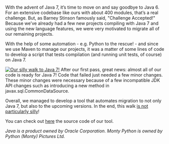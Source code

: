 <!--
.. title: Breaking Up is Hard to do... or is it?: From Java 6 to 7
.. slug: breaking-up-is-hard-to-do-not-migrating-from-java-6-to-7
.. date: 2013-04-11 12:14:53
.. tags: development,java,maven,python
.. author: Rodrigo Reis
.. image: breaking-up_teaser.png
-->

With the advent of Java 7, it’s time to move on and say goodbye to
Java 6. For an extensive codebase like ours with about 400 modules, that’s a
real challenge. But, as Barney Stinson famously said, "Challenge Accepted!"
Because we’ve already had a few new projects compiling with Java 7 and using
the new language features, we were very motivated to migrate all of our
remaining projects.

<!-- TEASER_END -->

With the help of some automation - e.g. Python to the rescue! - and since we
use Maven to manage our projects, it was a matter of some lines of code to
develop a script that tests compilation (and running unit tests, of course) on
Java 7.

[![Our silly walk to Java 7!](/files/2013/03/Java-6-to-7.jpg)](/files/2013/03/Java-6-to-7.jpg)
After our first pass, great news: almost all of our
code is ready for Java 7! Code that failed just needed a few minor changes.
These minor changes were necessary because of a few incompatible JDK API
changes such as introducing a new method in javax.sql.CommonDataSource.

Overall, we managed to develop a tool that automates migration to not only
Java 7, but also to the upcoming versions. In the end, this walk [is not particularly silly](http://www.youtube.com/watch?v=IqhlQfXUk7w)!

You can check out [here](https://github.com/zalando/mjtester) the source code of our tool.

_Java is a product owned by Oracle Corporation. Monty Python is owned by
Python (Monty) Pictures Ltd._

